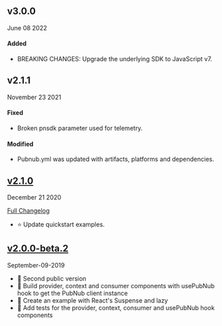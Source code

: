 ## v3.0.0
June 08 2022

#### Added
- BREAKING CHANGES: Upgrade the underlying SDK to JavaScript v7.

## v2.1.1
November 23 2021

#### Fixed
- Broken pnsdk parameter used for telemetry.

#### Modified
- Pubnub.yml was updated with artifacts, platforms and dependencies.

## [v2.1.0](https://github.com/pubnub/react/releases/tag/v2.1.0)
December 21 2020

[Full Changelog](https://github.com/pubnub/react/compare/v2.0.0...v2.1.0)

- ⭐️️ Update quickstart examples. 

## [v2.0.0-beta.2](https://github.com/pubnub/react/tree/v2.0)

September-09-2019

- 🌟 Second public version
- 🌟 Build provider, context and consumer components with usePubNub hook to get the PubNub client instance
- 🌟 Create an example with React's Suspense and lazy
- 🌟 Add tests for the provider, context, consumer and usePubNub hook components
